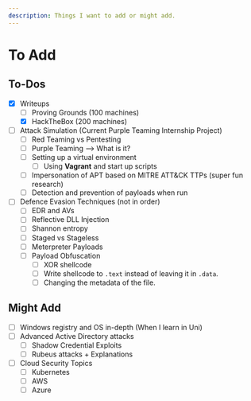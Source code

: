 ```yaml
---
description: Things I want to add or might add.
---
```


# To Add

## To-Dos

* [x] Writeups
  * [ ] Proving Grounds (100 machines)
  * [x] HackTheBox (200 machines)
* [ ] Attack Simulation (Current Purple Teaming Internship Project)
  * [ ] Red Teaming vs Pentesting
  * [ ] Purple Teaming --> What is it?
  * [ ] Setting up a virtual environment
    * [ ] Using **Vagrant** and start up scripts
  * [ ] Impersonation of APT based on MITRE ATT\&CK TTPs (super fun research)
  * [ ] Detection and prevention of payloads when run
* [ ] Defence Evasion Techniques (not in order)
  * [ ] EDR and AVs&#x20;
  * [ ] Reflective DLL Injection
  * [ ] Shannon entropy
  * [ ] Staged vs Stageless
  * [ ] Meterpreter Payloads
  * [ ] Payload Obfuscation
    * [ ] XOR shellcode
    * [ ] Write shellcode to `.text` instead of leaving it in `.data`.&#x20;
    * [ ] Changing the metadata of the file.&#x20;

## Might Add

* [ ] Windows registry and OS in-depth (When I learn in Uni)
* [ ] Advanced Active Directory attacks
  * [ ] Shadow Credential Exploits
  * [ ] Rubeus attacks + Explanations
* [ ] Cloud Security Topics
  * [ ] Kubernetes
  * [ ] AWS
  * [ ] Azure&#x20;

